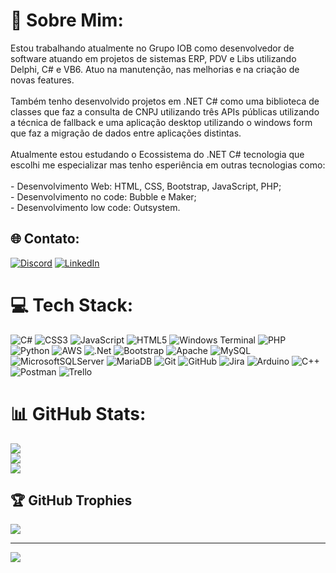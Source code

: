 # 💫 Sobre Mim:
Estou trabalhando atualmente no Grupo IOB como desenvolvedor de software atuando em projetos de sistemas ERP, PDV e Libs utilizando Delphi,  C# e VB6. Atuo na manutenção, nas melhorias e na criação de novas features.<br><br>Também tenho desenvolvido projetos em .NET C# como uma biblioteca de classes que faz a consulta de CNPJ utilizando três APIs públicas utilizando a técnica de fallback e uma aplicação desktop utilizando o windows form que faz a migração de dados entre aplicações distintas.<br><br>Atualmente estou estudando o Ecossistema do .NET C# tecnologia que escolhi me especializar mas tenho esperiência em outras tecnologias como:<br><br>- Desenvolvimento Web: HTML, CSS, Bootstrap, JavaScript, PHP;<br>- Desenvolvimento no code: Bubble e Maker;<br>- Desenvolvimento low code: Outsystem.


## 🌐 Contato:
[![Discord](https://img.shields.io/badge/Discord-%237289DA.svg?logo=discord&logoColor=white)](https://discord.gg/taviorodrigues) [![LinkedIn](https://img.shields.io/badge/LinkedIn-%230077B5.svg?logo=linkedin&logoColor=white)](https://linkedin.com/in/https://www.linkedin.com/in/taviorodrigues/) 

# 💻 Tech Stack:
![C#](https://img.shields.io/badge/c%23-%23239120.svg?style=for-the-badge&logo=csharp&logoColor=white) ![CSS3](https://img.shields.io/badge/css3-%231572B6.svg?style=for-the-badge&logo=css3&logoColor=white) ![JavaScript](https://img.shields.io/badge/javascript-%23323330.svg?style=for-the-badge&logo=javascript&logoColor=%23F7DF1E) ![HTML5](https://img.shields.io/badge/html5-%23E34F26.svg?style=for-the-badge&logo=html5&logoColor=white) ![Windows Terminal](https://img.shields.io/badge/Windows%20Terminal-%234D4D4D.svg?style=for-the-badge&logo=windows-terminal&logoColor=white) ![PHP](https://img.shields.io/badge/php-%23777BB4.svg?style=for-the-badge&logo=php&logoColor=white) ![Python](https://img.shields.io/badge/python-3670A0?style=for-the-badge&logo=python&logoColor=ffdd54) ![AWS](https://img.shields.io/badge/AWS-%23FF9900.svg?style=for-the-badge&logo=amazon-aws&logoColor=white) ![.Net](https://img.shields.io/badge/.NET-5C2D91?style=for-the-badge&logo=.net&logoColor=white) ![Bootstrap](https://img.shields.io/badge/bootstrap-%238511FA.svg?style=for-the-badge&logo=bootstrap&logoColor=white) ![Apache](https://img.shields.io/badge/apache-%23D42029.svg?style=for-the-badge&logo=apache&logoColor=white) ![MySQL](https://img.shields.io/badge/mysql-4479A1.svg?style=for-the-badge&logo=mysql&logoColor=white) ![MicrosoftSQLServer](https://img.shields.io/badge/Microsoft%20SQL%20Server-CC2927?style=for-the-badge&logo=microsoft%20sql%20server&logoColor=white) ![MariaDB](https://img.shields.io/badge/MariaDB-003545?style=for-the-badge&logo=mariadb&logoColor=white) ![Git](https://img.shields.io/badge/git-%23F05033.svg?style=for-the-badge&logo=git&logoColor=white) ![GitHub](https://img.shields.io/badge/github-%23121011.svg?style=for-the-badge&logo=github&logoColor=white) ![Jira](https://img.shields.io/badge/jira-%230A0FFF.svg?style=for-the-badge&logo=jira&logoColor=white) ![Arduino](https://img.shields.io/badge/-Arduino-00979D?style=for-the-badge&logo=Arduino&logoColor=white) ![C++](https://img.shields.io/badge/c++-%2300599C.svg?style=for-the-badge&logo=c%2B%2B&logoColor=white) ![Postman](https://img.shields.io/badge/Postman-FF6C37?style=for-the-badge&logo=postman&logoColor=white) ![Trello](https://img.shields.io/badge/Trello-%23026AA7.svg?style=for-the-badge&logo=Trello&logoColor=white)
# 📊 GitHub Stats:
![](https://github-readme-stats.vercel.app/api?username=taviomlr&theme=cobalt&hide_border=false&include_all_commits=false&count_private=false)<br/>
![](https://github-readme-streak-stats.herokuapp.com/?user=taviomlr&theme=cobalt&hide_border=false)<br/>
![](https://github-readme-stats.vercel.app/api/top-langs/?username=taviomlr&theme=cobalt&hide_border=false&include_all_commits=false&count_private=false&layout=compact)

## 🏆 GitHub Trophies
![](https://github-profile-trophy.vercel.app/?username=taviomlr&theme=radical&no-frame=false&no-bg=true&margin-w=4)

---
[![](https://visitcount.itsvg.in/api?id=taviomlr&icon=0&color=0)](https://visitcount.itsvg.in)

<!-- Proudly created with GPRM ( https://gprm.itsvg.in ) -->

